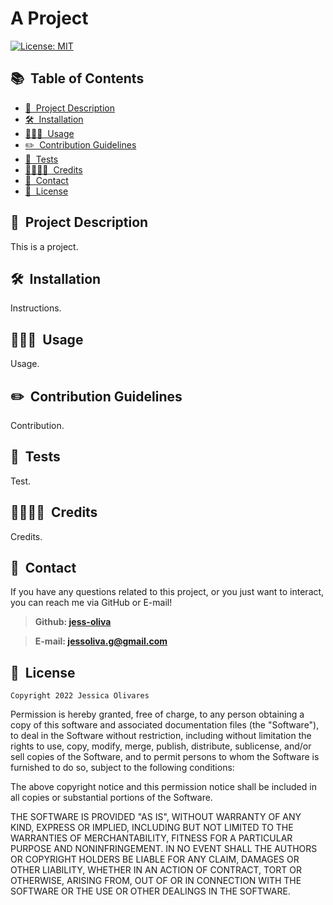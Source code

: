 # A Project

[![License: MIT](https://img.shields.io/badge/License-MIT-yellow.svg)](https://opensource.org/licenses/MIT)

## 📚&nbsp; Table of Contents
- [📝&nbsp; Project Description](#project-description)
- [🛠️&nbsp; Installation](#installation)
- [👩🏽‍💻&nbsp; Usage](#usage)
- [✏️&nbsp; Contribution Guidelines](#contribution-guidelines)
- [🧪&nbsp; Tests](#tests)
- [👨‍👩‍👧‍👦&nbsp; Credits](#credits)
- [📱&nbsp; Contact](#contact)
- [📰&nbsp; License](#license)

## 📝&nbsp; Project Description
This is a project.

## 🛠️&nbsp; Installation
Instructions.

## 👩🏽‍💻&nbsp; Usage
Usage.

## ✏️&nbsp; Contribution Guidelines
Contribution.

## 🧪&nbsp; Tests
Test.

## 👨‍👩‍👧‍👦&nbsp; Credits
Credits.

## 📱&nbsp; Contact
If you have any questions related to this project, or you just want to interact, you can reach me via GitHub or E-mail!

>**Github: [jess-oliva](https://github.com/jess-oliva)**

>**E-mail: [jessoliva.g@gmail.com](mailto:jessoliva.g@gmail.com)**

## 📰&nbsp; License
	Copyright 2022 Jessica Olivares

Permission is hereby granted, free of charge, to any person obtaining a copy of this software and associated documentation files (the "Software"), to deal in the Software without restriction, including without limitation the rights to use, copy, modify, merge, publish, distribute, sublicense, and/or sell copies of the Software, and to permit persons to whom the Software is furnished to do so, subject to the following conditions:

The above copyright notice and this permission notice shall be included in all copies or substantial portions of the Software.

THE SOFTWARE IS PROVIDED "AS IS", WITHOUT WARRANTY OF ANY KIND, EXPRESS OR IMPLIED, INCLUDING BUT NOT LIMITED TO THE WARRANTIES OF MERCHANTABILITY, FITNESS FOR A PARTICULAR PURPOSE AND NONINFRINGEMENT. IN NO EVENT SHALL THE AUTHORS OR COPYRIGHT HOLDERS BE LIABLE FOR ANY CLAIM, DAMAGES OR OTHER LIABILITY, WHETHER IN AN ACTION OF CONTRACT, TORT OR OTHERWISE, ARISING FROM, OUT OF OR IN CONNECTION WITH THE SOFTWARE OR THE USE OR OTHER DEALINGS IN THE SOFTWARE.
	
